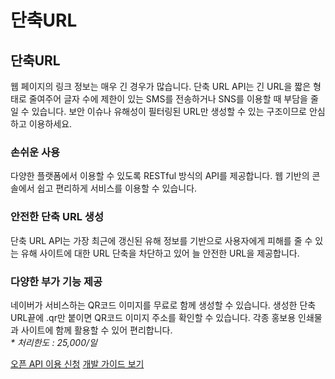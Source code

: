 # 단축URL

<html lang="ko">
<head>
    <title>NAVER Developers - 단축URL API 소개</title>
</head>
<body>

<div class="con">
    <div class="h_page_area">
        <h2 class="h_page">단축URL</h2>
        <div class="side_menu"></div>
    </div>
    <p class="p_desc">웹 페이지의 링크 정보는 매우 긴 경우가 많습니다. 단축 URL API는 긴 URL을 짧은 형태로 줄여주어 글자 수에 제한이 있는 SMS를 전송하거나 SNS를 이용할 때 부담을 줄일 수 있습니다. 보안 이슈나 유해성이 필터링된 URL만 생성할 수 있는 구조이므로 안심하고 이용하세요.</p>
    <div class="cont_intro shorturl shorturl1">
        <h3 class="h_sub">손쉬운 사용</h3>
        <p class="p_desc">다양한 플랫폼에서 이용할 수 있도록 RESTful 방식의 API를 제공합니다. 웹 기반의 콘솔에서 쉽고 편리하게 서비스를 이용할 수 있습니다.</p>
    </div>
    <div class="cont_intro shorturl shorturl2">
        <h3 class="h_sub">안전한 단축 URL 생성</h3>
        <p class="p_desc">단축 URL API는 가장 최근에 갱신된 유해 정보를 기반으로 사용자에게 피해를 줄 수 있는 유해 사이트에 대한 URL 단축을 차단하고 있어 늘 안전한 URL을 제공합니다.</p>
    </div>
    <div class="cont_intro shorturl shorturl3">
        <h3 class="h_sub">다양한 부가 기능 제공</h3>
        <p class="p_desc">네이버가 서비스하는 QR코드 이미지를 무료로 함께 생성할 수 있습니다. 생성한 단축 URL끝에 .qr만 붙이면 QR코드 이미지 주소를 확인할 수 있습니다. 각종 홍보용 인쇄물과 사이트에 함께 활용할 수 있어 편리합니다.<br>
            <em class="color_p3">* 처리한도 : 25,000/일</em>
        </p>
    </div>
    <div class="buttons buttons_center">
        <a class="btn_b_hi" href="/apps/#/register?defaultScope=shorturl">오픈 API 이용 신청</a>
        <a class="btn_b_hi" href="/docs/utils/shortenurl">개발 가이드 보기</a>
    </div>
</div>
</body>
</html>
